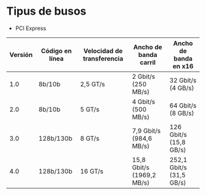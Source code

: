 # Tipus de busos
* PCI Express

Versión | Código en línea | Velocidad de transferencia | Ancho de banda carril     | Ancho de banda en x16
------- | --------------- | -------------------------- | ------------------------- | ------------------------|
1.0     | 8b/10b          | 2,5 GT/s                   | 2 Gbit/s (250 MB/s)       | 32 Gbit/s (4 GB/s)
2.0     | 8b/10b          | 5 GT/s                     | 4 Gbit/s (500 MB/s)       | 64 Gbit/s (8 GB/s)
3.0     | 128b/130b       | 8 GT/s                     | 7,9 Gbit/s (984,6 MB/s)   | 126 Gbit/s (15,8 GB/s)
4.0     | 128b/130b       | 16 GT/s                    | 15,8 Gbit/s (1969,2 MB/s) | 252,1 Gbit/s (31,5 GB/s)
